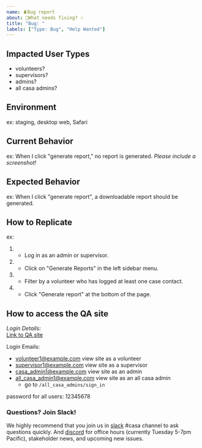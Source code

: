 ```yaml
---
name: 🪲Bug report
about: 🔨What needs fixing? ✨
title: "Bug: "
labels: ["Type: Bug", "Help Wanted"]
---
```


## Impacted User Types
 - volunteers?
 - supervisors?
 - admins?
 - all casa admins?

## Environment
ex: staging, desktop web, Safari

## Current Behavior
ex: When I click "generate report," no report is generated.
_Please include a screenshot!_

## Expected Behavior
ex: When I click "generate report", a downloadable report should be generated.

## How to Replicate
ex: 
1. - Log in as an admin or supervisor.
2. - Click on "Generate Reports" in the left sidebar menu.
3. - Filter by a volunteer who has logged at least one case contact.
4. - Click "Generate report" at the bottom of the page.

## How to access the QA site
_Login Details:_  
[Link to QA site](https://casa-qa.herokuapp.com/)  

Login Emails: 
- volunteer1@example.com  view site as a volunteer
- supervisor1@example.com view site as a supervisor
- casa_admin1@example.com view site as an admin
- all_casa_admin1@example.com view site as an all casa admin
  - go to `/all_casa_admins/sign_in`  

password for all users: 12345678  

### Questions? Join Slack!

We highly recommend that you join us in [slack](http://bit.ly/3Quxc1Q) #casa channel to ask questions quickly. And [discord](https://discord.gg/qJcw2RZH8Q) for office hours (currently Tuesday 5-7pm Pacific), stakeholder news, and upcoming new issues.
